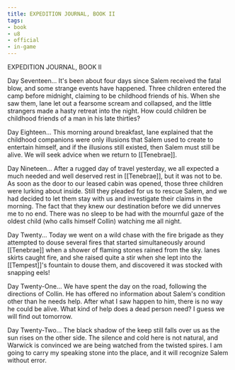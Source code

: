 ```yaml
---
title: EXPEDITION JOURNAL, BOOK II
tags:
- book
- u8
- official
- in-game
---
```


EXPEDITION JOURNAL, BOOK II  
  
Day Seventeen... It's been about four days since Salem received the fatal blow, and some strange events have happened. Three children entered the camp before midnight, claiming to be childhood friends of his. When she saw them, Iane let out a fearsome scream and collapsed, and the little strangers made a hasty retreat into the night. How could children be childhood friends of a man in his late thirties?  
  
Day Eighteen... This morning around breakfast, Iane explained that the childhood companions were only illusions that Salem used to create to entertain himself, and if the illusions still existed, then Salem must still be alive. We will seek advice when we return to [[Tenebrae]].  
  
Day Nineteen... After a rugged day of travel yesterday, we all expected a much needed and well deserved rest in [[Tenebrae]], but it was not to be. As soon as the door to our leased cabin was opened, those three children were lurking about inside. Still they pleaded for us to rescue Salem, and we had decided to let them stay with us and investigate their claims in the morning. The fact that they knew our destination before we did unnerves me to no end. There was no sleep to be had with the mournful gaze of the oldest child (who calls himself Collin) watching me all night.  
  
Day Twenty... Today we went on a wild chase with the fire brigade as they attempted to douse several fires that started simultaneously around [[Tenebrae]] when a shower of flaming stones rained from the sky. Ianes skirts caught fire, and she raised quite a stir when she lept into the [[Tempest]]'s fountain to douse them, and discovered it was stocked with snapping eels!  
  
Day Twenty-One... We have spent the day on the road, following the directions of Collin. He has offered no information about Salem's condition other than he needs help. After what I saw happen to him, there is no way he could be alive. What kind of help does a dead person need? I guess we will find out tomorrow.  
  
Day Twenty-Two... The black shadow of the keep still falls over us as the sun rises on the other side. The silence and cold here is not natural, and Warwick is convinced we are being watched from the twisted spires. I am going to carry my speaking stone into the place, and it will recognize Salem without error.  